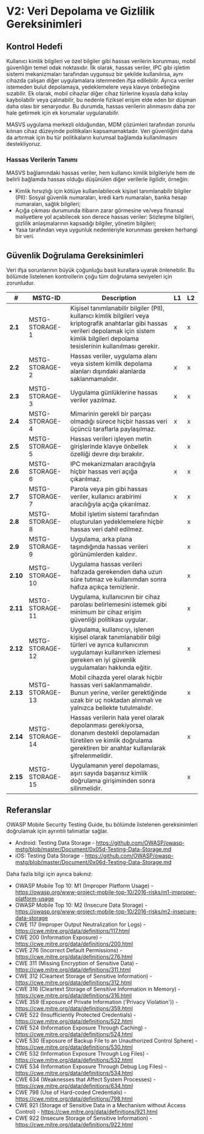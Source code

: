 # V2: Veri Depolama ve Gizlilik Gereksinimleri

## Kontrol Hedefi

Kullanıcı kimlik bilgileri ve özel bilgiler gibi hassas verilerin korunması, mobil güvenliğin temel odak noktasıdır. İlk olarak, hassas veriler, IPC gibi işletim sistemi mekanizmaları tarafından uygunsuz bir şekilde kullanılırsa, aynı cihazda çalışan diğer uygulamalara istenmeden ifşa edilebilir. Ayrıca veriler istemeden bulut depolamaya, yedeklemelere veya klavye önbelleğine sızabilir. Ek olarak, mobil cihazlar diğer cihaz türlerine kıyasla daha kolay kaybolabilir veya çalınabilir, bu nedenle fiziksel erişim elde eden bir düşman daha olası bir senaryodur. Bu durumda, hassas verilerin alınmasını daha zor hale getirmek için ek korumalar uygulanabilir.

MASVS uygulama merkezli olduğundan, MDM çözümleri tarafından zorunlu kılınan cihaz düzeyinde politikaları kapsamamaktadır. Veri güvenliğini daha da artırmak için bu tür politikaların kurumsal bağlamda kullanılmasını destekliyoruz.

### Hassas Verilerin Tanımı

MASVS bağlamındaki hassas veriler, hem kullanıcı kimlik bilgileriyle hem de belirli bağlamda hassas olduğu düşünülen diğer verilerle ilgilidir, örneğin:

- Kimlik hırsızlığı için kötüye kullanılabilecek kişisel tanımlanabilir bilgiler (PII): Sosyal güvenlik numaraları, kredi kartı numaraları, banka hesap numaraları, sağlık bilgileri;
- Açığa çıkması durumunda itibarın zarar görmesine ve/veya finansal maliyetlere yol açabilecek son derece hassas veriler: Sözleşme bilgileri, gizlilik anlaşmalarının kapsadığı bilgiler, yönetim bilgileri;
- Yasa tarafından veya uygunluk nedenleriyle korunması gereken herhangi bir veri.

## Güvenlik Doğrulama Gereksinimleri

Veri ifşa sorunlarının büyük çoğunluğu basit kurallara uyarak önlenebilir. Bu bölümde listelenen kontrollerin çoğu tüm doğrulama seviyeleri için zorunludur.

| # | MSTG-ID | Description | L1 | L2 |
| -- | ---------- | ---------------------- | - | - |
| **2.1** | MSTG-STORAGE-1 | Kişisel tanımlanabilir bilgiler (PII), kullanıcı kimlik bilgileri veya kriptografik anahtarlar gibi hassas verileri depolamak için sistem kimlik bilgileri depolama tesislerinin kullanılması gerekir. | x | x |
| **2.2** | MSTG-STORAGE-2 | Hassas veriler, uygulama alanı veya sistem kimlik depolama alanları dışındaki alanlarda saklanmamalıdır. | x | x |
| **2.3** | MSTG-STORAGE-3 | Uygulama günlüklerine hassas veriler yazılmaz. | x | x |
| **2.4** | MSTG-STORAGE-4 | Mimarinin gerekli bir parçası olmadığı sürece hiçbir hassas veri üçüncü taraflarla paylaşılmaz. | x | x |
| **2.5** | MSTG-STORAGE-5 | Hassas verileri işleyen metin girişlerinde klavye önbellek özelliği devre dışı bırakılır. | x | x |
| **2.6** | MSTG-STORAGE-6 | IPC mekanizmaları aracılığıyla hiçbir hassas veri açığa çıkarılmaz. | x | x |
| **2.7** | MSTG-STORAGE-7 | Parola veya pin gibi hassas veriler, kullanıcı arabirimi aracılığıyla açığa çıkarılmaz. | x | x |
| **2.8** | MSTG-STORAGE-8 | Mobil işletim sistemi tarafından oluşturulan yedeklemelere hiçbir hassas veri dahil edilmez. |   | x |
| **2.9** | MSTG-STORAGE-9 | Uygulama, arka plana taşındığında hassas verileri görünümlerden kaldırır. |  | x |
| **2.10** | MSTG-STORAGE-10 | Uygulama hassas verileri hafızada gerekenden daha uzun süre tutmaz ve kullanımdan sonra hafıza açıkça temizlenir. |  | x |
| **2.11** | MSTG-STORAGE-11 | Uygulama, kullanıcının bir cihaz parolası belirlemesini istemek gibi minimum bir cihaz erişim güvenliği politikası uygular. |  | x |
| **2.12** | MSTG-STORAGE-12 | Uygulama, kullanıcıyı, işlenen kişisel olarak tanımlanabilir bilgi türleri ve ayrıca kullanıcının uygulamayı kullanırken izlemesi gereken en iyi güvenlik uygulamaları hakkında eğitir. |  | x |
| **2.13** | MSTG-STORAGE-13 | Mobil cihazda yerel olarak hiçbir hassas veri saklanmamalıdır. Bunun yerine, veriler gerektiğinde uzak bir uç noktadan alınmalı ve yalnızca bellekte tutulmalıdır. |  | x |
| **2.14** | MSTG-STORAGE-14 | Hassas verilerin hala yerel olarak depolanması gerekiyorsa, donanım destekli depolamadan türetilen ve kimlik doğrulama gerektiren bir anahtar kullanılarak şifrelenmelidir. |  | x |
| **2.15** | MSTG-STORAGE-15 | Uygulamanın yerel depolaması, aşırı sayıda başarısız kimlik doğrulama girişiminden sonra silinmelidir. |  | x |

## Referanslar

OWASP Mobile Security Testing Guide, bu bölümde listelenen gereksinimleri doğrulamak için ayrıntılı talimatlar sağlar.

- Android: Testing Data Storage - <https://github.com/OWASP/owasp-mstg/blob/master/Document/0x05d-Testing-Data-Storage.md>
- iOS: Testing Data Storage - <https://github.com/OWASP/owasp-mstg/blob/master/Document/0x06d-Testing-Data-Storage.md>

Daha fazla bilgi için ayrıca bakınız:

- OWASP Mobile Top 10: M1 (Improper Platform Usage) - <https://owasp.org/www-project-mobile-top-10/2016-risks/m1-improper-platform-usage>
- OWASP Mobile Top 10: M2 (Insecure Data Storage) - <https://owasp.org/www-project-mobile-top-10/2016-risks/m2-insecure-data-storage>
- CWE 117 (Improper Output Neutralization for Logs) - <https://cwe.mitre.org/data/definitions/117.html>
- CWE 200 (Information Exposure) - <https://cwe.mitre.org/data/definitions/200.html>
- CWE 276 (Incorrect Default Permissions) - <https://cwe.mitre.org/data/definitions/276.html>
- CWE 311 (Missing Encryption of Sensitive Data) - <https://cwe.mitre.org/data/definitions/311.html>
- CWE 312 (Cleartext Storage of Sensitive Information) - <https://cwe.mitre.org/data/definitions/312.html>
- CWE 316 (Cleartext Storage of Sensitive Information in Memory) - <https://cwe.mitre.org/data/definitions/316.html>
- CWE 359 (Exposure of Private Information ('Privacy Violation')) - <https://cwe.mitre.org/data/definitions/359.html>
- CWE 522 (Insufficiently Protected Credentials) - <https://cwe.mitre.org/data/definitions/522.html>
- CWE 524 (Information Exposure Through Caching) - <https://cwe.mitre.org/data/definitions/524.html>
- CWE 530 (Exposure of Backup File to an Unauthorized Control Sphere) - <https://cwe.mitre.org/data/definitions/530.html>
- CWE 532 (Information Exposure Through Log Files) - <https://cwe.mitre.org/data/definitions/532.html>
- CWE 534 (Information Exposure Through Debug Log Files) - <https://cwe.mitre.org/data/definitions/534.html>
- CWE 634 (Weaknesses that Affect System Processes) - <https://cwe.mitre.org/data/definitions/634.html>
- CWE 798 (Use of Hard-coded Credentials) - <https://cwe.mitre.org/data/definitions/798.html>
- CWE 921 (Storage of Sensitive Data in a Mechanism without Access Control) - <https://cwe.mitre.org/data/definitions/921.html>
- CWE 922 (Insecure Storage of Sensitive Information) - <https://cwe.mitre.org/data/definitions/922.html>
